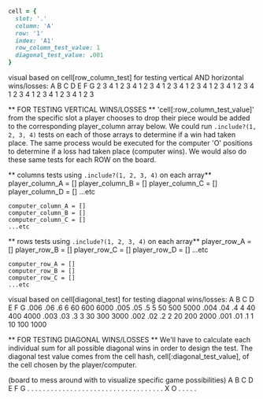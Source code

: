 ``` ruby
cell = {
  slot: '.'
  column: 'A'
  row: '1'
  index: 'A1'
  row_column_test_value: 1
  diagonal_test_value: .001
}
```

visual based on cell[row_column_test] for testing vertical AND horizontal
wins/losses:
A B C D E F G
2 3 4 1 2 3 4
1 2 3 4 1 2 3
4 1 2 3 4 1 2
3 4 1 2 3 4 1
2 3 4 1 2 3 4
1 2 3 4 1 2 3

  ** FOR TESTING VERTICAL WINS/LOSSES **
  'cell[:row_column_test_value]' from the specific slot a player chooses to drop their
  piece would be added to the corresponding player_column array below.
  We could run `.include?(1, 2, 3, 4)` tests on each of those arrays to determine
  if a win had taken place. The same process would be executed for the computer
  'O' positions to determine if a loss had taken place (computer wins).
  We would also do these same tests for each ROW on the board.

  ** columns tests using `.include?(1, 2, 3, 4)` on each array**
    player_column_A = []
    player_column_B = []
    player_column_C = []
    player_column_D = []
    ...etc

    computer_column_A = []
    computer_column_B = []
    computer_column_C = []
    ...etc

  ** rows tests using `.include?(1, 2, 3, 4)` on each array**
    player_row_A = []
    player_row_B = []
    player_row_C = []
    player_row_D = []
    ...etc

    computer_row_A = []
    computer_row_B = []
    computer_row_C = []
    ...etc




visual based on cell[diagonal_test] for testing diagonal wins/losses:
A     B   C  D  E    F    G
.006 .06 .6  6  60  600  6000
.005 .05 .5  5  50  500  5000
.004 .04 .4  4  40  400  4000
.003 .03 .3  3  30  300  3000
.002 .02 .2  2  20  200  2000
.001 .01 .1  1  10  100  1000

  ** FOR TESTING DIAGONAL WINS/LOSSES **
  We'll have to calculate each individual sum for all possible diagonal wins in
  order to design the test. The diagonal test value comes from the cell hash,
  cell[:diagonal_test_value], of the cell chosen by the player/computer.



(board to mess around with to visualize specific game possibilities)
A B C D E F G
. . . . . . .
. . . . . . .
. . . . . . .
. . . . . . .
. . . . . . .
X O . . . . .

